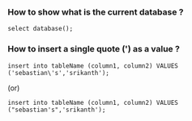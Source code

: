 ### How to show what is the current database ?
```
select database();
```

### How to insert a single quote (') as a value ?
```
insert into tableName (column1, column2) VALUES ('sebastian\'s','srikanth');
```

(or)

```
insert into tableName (column1, column2) VALUES ("sebastian's",'srikanth');
```